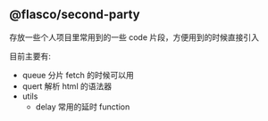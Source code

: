 ## @flasco/second-party

存放一些个人项目里常用到的一些 code 片段，方便用到的时候直接引入

目前主要有:

- queue 分片 fetch 的时候可以用
- quert 解析 html 的语法器
- utils
  - delay 常用的延时 function

